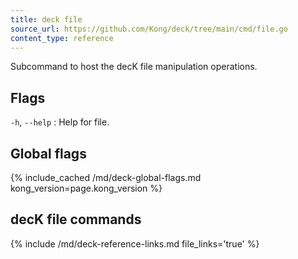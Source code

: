 ```yaml
---
title: deck file
source_url: https://github.com/Kong/deck/tree/main/cmd/file.go
content_type: reference
---
```


Subcommand to host the decK file manipulation operations.

## Flags

`-h`, `--help`
:  Help for file.

## Global flags

{% include_cached /md/deck-global-flags.md kong_version=page.kong_version %}

## decK file commands

{% include /md/deck-reference-links.md file_links='true' %}

